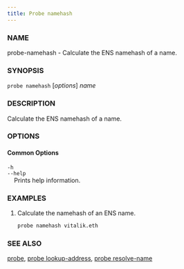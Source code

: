 ```yaml
---
title: Probe namehash
---
```


### NAME

probe-namehash - Calculate the ENS namehash of a name.

### SYNOPSIS

`probe namehash` [*options*] _name_

### DESCRIPTION

Calculate the ENS namehash of a name.

### OPTIONS

#### Common Options

`-h`  
`--help`  
&nbsp;&nbsp;&nbsp;&nbsp;Prints help information.

### EXAMPLES

1. Calculate the namehash of an ENS name.
   ```sh
   probe namehash vitalik.eth
   ```

### SEE ALSO

[probe](./probe.md), [probe lookup-address](./probe-lookup-address.md), [probe resolve-name](./probe-resolve-name.md)
